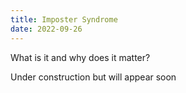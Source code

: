 ```yaml
---
title: Imposter Syndrome
date: 2022-09-26
---
```

What is it and why does it matter?

<!--more-->

Under construction but will appear soon


